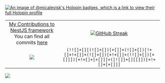 [![An image of @micalevisk's Holopin badges, which is a link to view their full Holopin profile](https://holopin.me/micalevisk)](https://holopin.io/@micalevisk)


<div align="center">
  
|  |  |
:-:|:-:
[My Contributions to NestJS framework](https://github.com/users/micalevisk/projects/1/views/4) <br/> You can find all commits [here](https://github.com/search?q=org%3Anestjs+author%3Amicalevisk&type=commits)|  [![GitHub Streak](https://streak-stats.demolab.com?user=micalevisk&theme=tokyonight_duo)](https://git.io/streak-stats)
[![](https://codetrace.com/widget/micalevisk)](https://codetrace.com/users/micalevisk) | <code>(!![]+[][(![]+[])[+[]]+(![]+[])[!+[]+!+[]]+(![]+[])[+!+[]]+(!![]+[])[+[]]])[+!+[]+[+[]]]+([![]]+[][[]])[+!+[]+[+[]]]</code> <!-- jsfuck.com -->
</div>

<!--

![](https://raw.githubusercontent.com/micalevisk/github-stats/master/generated/overview.svg)
![](https://raw.githubusercontent.com/micalevisk/github-stats/master/generated/languages.svg)

-->

<a href="https://u8views.com/github/micalevisk"><img src="https://u8views.com/api/v1/github/profiles/13461315/views/day-week-month-total-count.svg"></a>
